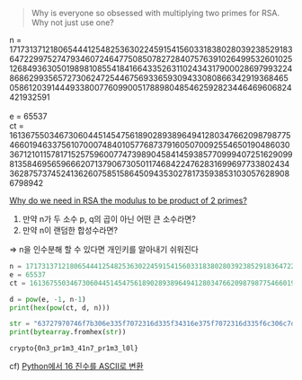 > Why is everyone so obsessed with multiplying two primes for RSA. Why not just use one?

n = 171731371218065444125482536302245915415603318380280392385291836472299752747934607246477508507827284075763910264995326010251268493630501989810855418416643352631102434317900028697993224868629935657273062472544675693365930943308086634291936846505861203914449338007760990051788980485462592823446469606824421932591  
<br>e = 65537
<br>ct = 161367550346730604451454756189028938964941280347662098798775466019463375610700074840105776873791605070092554650190486030367121011578171525759600774739890458414593857709994072516290998135846956596662071379067305011746842247628316996977338024343628757374524136260758515864509435302781735938531030576289086798942

[Why do we need in RSA the modulus to be product of 2 primes?](https://crypto.stackexchange.com/questions/5170/why-do-we-need-in-rsa-the-modulus-to-be-product-of-2-primes)

1. 만약 n가 두 소수 p, q의 곱이 아닌 어떤 큰 소수라면?
2. 만약 n이 랜덤한 합성수라면?

⇒ n을 인수분해 할 수 있다면 개인키를 알아내기 쉬워진다

```python
n = 171731371218065444125482536302245915415603318380280392385291836472299752747934607246477508507827284075763910264995326010251268493630501989810855418416643352631102434317900028697993224868629935657273062472544675693365930943308086634291936846505861203914449338007760990051788980485462592823446469606824421932591
e = 65537
ct = 161367550346730604451454756189028938964941280347662098798775466019463375610700074840105776873791605070092554650190486030367121011578171525759600774739890458414593857709994072516290998135846956596662071379067305011746842247628316996977338024343628757374524136260758515864509435302781735938531030576289086798942

d = pow(e, -1, n-1)
print(hex(pow(ct, d, n)))

str = "63727970746f7b306e335f7072316d335f34316e375f7072316d335f6c306c7d"
print(bytearray.fromhex(str))
```

`crypto{0n3_pr1m3_41n7_pr1m3_l0l}`

cf)
[Python에서 16 진수를 ASCII로 변환](https://www.delftstack.com/ko/howto/python/hex-to-ascii-python/)
